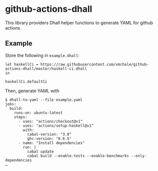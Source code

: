# github-actions-dhall

This library providers Dhall helper functions to generate YAML for
github actions.

## Example

Store the following in `example.dhall`:

```dhall
let haskellCi = https://raw.githubusercontent.com/vmchale/github-actions-dhall/master/haskell-ci.dhall
in

haskellCi.defaultCi
```

Then, generate YAML with

```
$ dhall-to-yaml --file example.yaml
jobs:
  build:
    runs-on: ubuntu-latest
    steps:
      - uses: "actions/checkout@v1"
      - uses: "actions/setup-haskell@v1"
        with:
          cabal-version: "3.0"
          ghc-version: "8.6.5"
      - name: "Install dependencies"
        run: |
          cabal update
          cabal build --enable-tests --enable-benchmarks --only-dependencies
…
```
